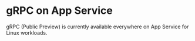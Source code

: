 # gRPC on App Service

gRPC (Public Preview) is currently available everywhere on App Service for Linux workloads.
